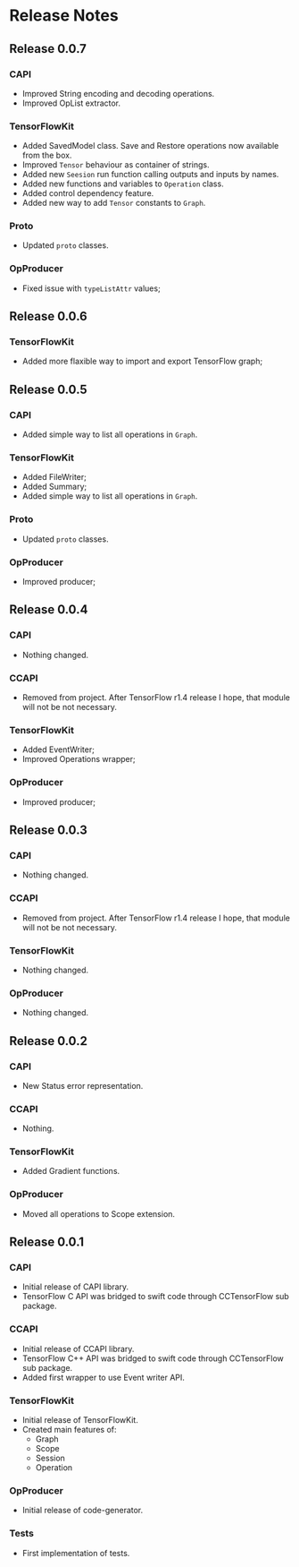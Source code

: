 # Release Notes

## Release 0.0.7
### CAPI
* Improved String encoding and decoding operations.
* Improved OpList extractor.

### TensorFlowKit
* Added SavedModel class. Save and Restore operations now available from the box.
* Improved `Tensor` behaviour as container of strings.
* Added new `Seesion` run function calling outputs and inputs by names.
* Added new functions and variables to `Operation` class.
* Added control dependency feature.
* Added new way to add `Tensor` constants to `Graph`.

### Proto
* Updated `proto` classes.

### OpProducer
* Fixed issue with `typeListAttr` values;

## Release 0.0.6
### TensorFlowKit
* Added more flaxible way to import and export TensorFlow graph;


## Release 0.0.5
### CAPI
* Added simple way to list all operations in `Graph`.

### TensorFlowKit
* Added FileWriter;
* Added Summary;
* Added simple way to list all operations in `Graph`.

### Proto
* Updated `proto` classes.

### OpProducer
* Improved producer;

## Release 0.0.4
### CAPI
* Nothing changed.

### CCAPI
* Removed from project. After TensorFlow r1.4 release I hope, that module will not be not necessary.

### TensorFlowKit
* Added EventWriter;
* Improved Operations wrapper;

### OpProducer
* Improved producer;


## Release 0.0.3
### CAPI
* Nothing changed.

### CCAPI
* Removed from project. After TensorFlow r1.4 release I hope, that module will not be not necessary.

### TensorFlowKit
* Nothing changed.

### OpProducer
* Nothing changed.


## Release 0.0.2
### CAPI
* New Status error representation.

### CCAPI
* Nothing.

### TensorFlowKit
* Added Gradient functions.

### OpProducer
* Moved all operations to Scope extension.


## Release 0.0.1
### CAPI
* Initial release of CAPI library.
* TensorFlow C API was bridged to swift code through CCTensorFlow sub package.

### CCAPI
* Initial release of CCAPI library.
* TensorFlow C++ API was bridged to swift code through CCTensorFlow sub package.
* Added first wrapper to use Event writer API.

### TensorFlowKit
* Initial release of TensorFlowKit.
* Created main features of:
	* Graph
	* Scope
	* Session
	* Operation
	
### OpProducer
* Initial release of code-generator.

### Tests
* First implementation of tests.

